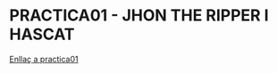 # PRACTICA01 - JHON THE RIPPER I HASCAT

[Enllaç a practica01](https://gitlab.com/pautome/m6-smxpub-2324/-/blob/main/UF1-seguretat-passiva/Reptes/01-crackpass/01.crackpass.md?ref_type=heads)
